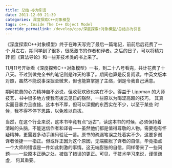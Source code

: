```yaml
---
title: 总结·亦为引言
date: 2011-12-09 21:39
categories: 深度探索C++对象模型
tags: c++, Inside The C++ Object Model
override_permailink: /develop/cpp/深度探索c对象模型/总结亦为引言
---
```


《深度探索C++对象模型》终于在昨天写完了最后一篇笔记，前前后后花费了一个 月左右，期间学到了很多，很感激书的作者和译者。之后的日子，可以将精力转 回《算法导论》和一些非技术类的书上来了。

11月11号开始看《深度探索C++对象模型》一书，到二十八号看完，共计花费了十 八天。不过到做完全书的笔记则是昨天的事了。期间也算是反复阅读，中英文版本 对照，虽然不能说事深掘至微末，但也能算掌握了主络，倒是令我自己满意。

期间花费的心力精神自不必说，但收获欢欣也实在不少。得益于 Lippman 的大师技艺，书中很多地方使我有拨云见日的豁然，一些原以为晦涩高超的技巧， 其真实面目暴力且直接。这本书不厚，但可以深掘的东西实在不少，以至于某些 时候，我不得不停下思路，以免难以自拔。

当然，在这个行业来说，这本书毕竟有点“远古”，读这本书的时候，必须保持着 清晰的头脑，不能迷信作者和译者——虽然他们都是值得尊敬的人物。需要抱有怀 疑精神，更需要多动手编码验证一番。原书的疏漏笔误之处着实不少，这要多谢 译者侯捷一一指正。但或许正因为这个原因，无端膨胀了译者的自信，毕竟指点 一个大师的错误是一件如此刺激的事情。这无端膨胀的自信，同样带来了一些问 题——一些原本正确之处，被做了错误的更正。可见，于技术学习来说，谨慎谦虚， 何其重要。